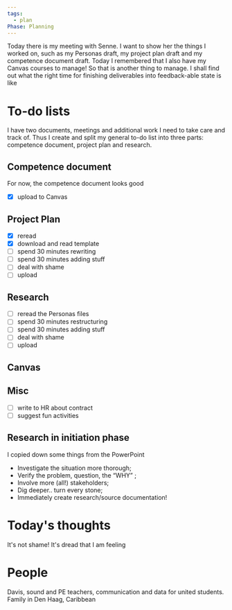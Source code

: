 ```yaml
---
tags:
  - plan
Phase: Planning
---
```

Today there is my meeting with Senne. I want to show her the things I worked on, such as my Personas draft, my project plan draft and my competence document draft. Today I remembered that I also have my Canvas courses to manage! So that is another thing to manage. I shall find out what the right time for finishing deliverables into feedback-able state is like
# To-do lists
I have two documents, meetings and additional work I need to take care and track of. Thus I create and split my general to-do list into three parts: competence document, project plan and research.
## Competence document
For now, the competence document looks good
- [x] upload to Canvas
## Project Plan
- [x] reread
- [x] download and read template
- [ ] spend 30 minutes rewriting
- [ ] spend 30 minutes adding stuff
- [ ] deal with shame
- [ ] upload
## Research
- [ ] reread the Personas files
- [ ] spend 30 minutes restructuring
- [ ] spend 30 minutes adding stuff
- [ ] deal with shame
- [ ] upload
## Canvas

## Misc
- [ ] write to HR about contract
- [ ] suggest fun activities
## Research in initiation phase
I copied down some things from the PowerPoint
- Investigate the situation more thorough;
- Verify the problem, question, the “WHY” ;
- Involve more (all!) stakeholders;
- Dig deeper.. turn every stone;
- Immediately create research/source documentation!
# Today's thoughts
It's not shame! It's dread that I am feeling
# People

Davis, sound and PE teachers, communication and data for united students. Family in Den Haag, Caribbean 